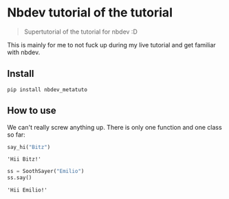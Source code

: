 # Nbdev tutorial of the tutorial
> Supertutorial of the tutorial for nbdev :D


This is mainly for me to not fuck up during my live tutorial and get familiar with nbdev. 

## Install

`pip install nbdev_metatuto`

## How to use

We can't really screw anything up. There is only one function and one class so far:

```python
say_hi("Bitz")
```




    'Hii Bitz!'



```python
ss = SoothSayer("Emilio")
ss.say()
```




    'Hii Emilio!'


